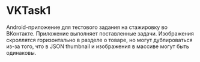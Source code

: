 # VKTask1
 Android-приложение для тестового задания на стажировку во ВКонтакте. Приложение выполняет поставленные задачи. Изображения скроллятся горизонтально в разделе о товаре, но могут дублироваться из-за того, что в JSON thumbnail и изображения в массиве могут быть одинаковы.
